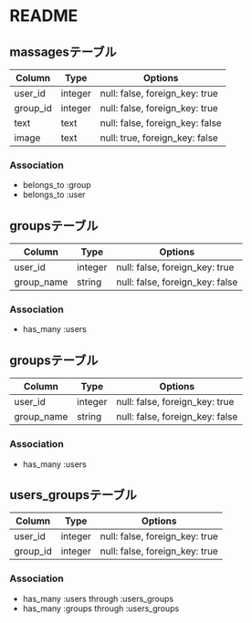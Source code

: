 # README

## massagesテーブル

|Column|Type|Options|
|------|----|-------|
|user_id|integer|null: false, foreign_key: true|
|group_id|integer|null: false, foreign_key: true|
|text|text|null: false, foreign_key: false|
|image|text|null: true, foreign_key: false|

### Association
- belongs_to :group
- belongs_to :user


## groupsテーブル

|Column|Type|Options|
|------|----|-------|
|user_id|integer|null: false, foreign_key: true|
|group_name|string|null: false, foreign_key: false|

### Association
- has_many :users


## groupsテーブル

|Column|Type|Options|
|------|----|-------|
|user_id|integer|null: false, foreign_key: true|
|group_name|string|null: false, foreign_key: false|

### Association
- has_many :users


## users_groupsテーブル

|Column|Type|Options|
|------|----|-------|
|user_id|integer|null: false, foreign_key: true|
|group_id|integer|null: false, foreign_key: true|

### Association
- has_many :users through :users_groups
- has_many :groups through :users_groups
